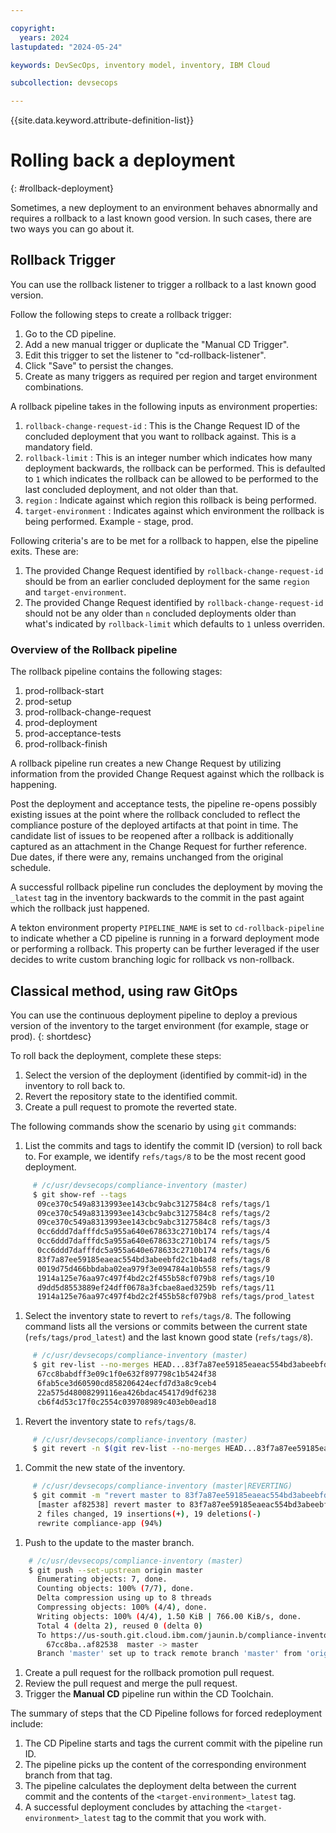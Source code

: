 ```yaml
---

copyright:
  years: 2024
lastupdated: "2024-05-24"

keywords: DevSecOps, inventory model, inventory, IBM Cloud

subcollection: devsecops

---
```


{{site.data.keyword.attribute-definition-list}}

# Rolling back a deployment
{: #rollback-deployment}

Sometimes, a new deployment to an environment behaves abnormally and requires a rollback to a last known good version. In such cases, there are two ways you can go about it.

## Rollback Trigger

You can use the rollback listener to trigger a rollback to a last known good version.

Follow the following steps to create a rollback trigger:

1. Go to the CD pipeline.
2. Add a new manual trigger or duplicate the "Manual CD Trigger".
3. Edit this trigger to set the listener to "cd-rollback-listener".
4. Click "Save" to persist the changes.
5. Create as many triggers as required per region and target environment combinations.

A rollback pipeline takes in the following inputs as environment properties:
1. `rollback-change-request-id` : This is the Change Request ID of the concluded deployment that you want to rollback against. This is a mandatory field.
2. `rollback-limit` : This is an integer number which indicates how many deployment backwards, the rollback can be performed. This is defaulted to `1` which indicates the rollback can be allowed to be performed to the last concluded deployment, and not older than that.
3. `region` : Indicate against which region this rollback is being performed.
4. `target-environment` : Indicates against which environment the rollback is being performed. Example - stage, prod.

Following criteria's are to be met for a rollback to happen, else the pipeline exits. These are:
1. The provided Change Request identified by `rollback-change-request-id` should be from an earlier concluded deployment for the same `region` and `target-environment`.
2. The provided Change Request identified by `rollback-change-request-id` should not be any older than `n` concluded deployments older than what's indicated by `rollback-limit` which defaults to `1` unless overriden.

### Overview of the Rollback pipeline

The rollback pipeline contains the following stages:
1. prod-rollback-start
2. prod-setup
3. prod-rollback-change-request
4. prod-deployment
5. prod-acceptance-tests
6. prod-rollback-finish

A rollback pipeline run creates a new Change Request by utilizing information from the provided Change Request against which the rollback is happening.

Post the deployment and acceptance tests, the pipeline re-opens possibly existing issues at the point where the rollback concluded to reflect the compliance posture of the deployed artifacts at that point in time. The candidate list of issues to be reopened after a rollback is additionally captured as an attachment in the Change Request for further reference. Due dates, if there were any, remains unchanged from the original schedule.

A successful rollback pipeline run concludes the deployment by moving the `_latest` tag in the inventory backwards to the commit in the past againt which the rollback just happened.

A tekton environment property `PIPELINE_NAME` is set to `cd-rollback-pipeline` to indicate whether a CD pipeline is running in a forward deployment mode or performing a rollback. This property can be further leveraged if the user decides to write custom branching logic for rollback vs non-rollback.

## Classical method, using raw GitOps

You can use the continuous deployment pipeline to deploy a previous version of the inventory to the target environment (for example, stage or prod).
{: shortdesc}

To roll back the deployment, complete these steps:

1. Select the version of the deployment (identified by commit-id) in the inventory to roll back to.
1. Revert the repository state to the identified commit.
1. Create a pull request to promote the reverted state.

The following commands show the scenario by using `git` commands:

1. List the commits and tags to identify the commit ID (version) to roll back to. For example, we identify `refs/tags/8` to be the most recent good deployment.

```bash
     # /c/usr/devsecops/compliance-inventory (master)
     $ git show-ref --tags
      09ce370c549a8313993ee143cbc9abc3127584c8 refs/tags/1
      09ce370c549a8313993ee143cbc9abc3127584c8 refs/tags/2
      09ce370c549a8313993ee143cbc9abc3127584c8 refs/tags/3
      0cc6ddd7dafffdc5a955a640e678633c2710b174 refs/tags/4
      0cc6ddd7dafffdc5a955a640e678633c2710b174 refs/tags/5
      0cc6ddd7dafffdc5a955a640e678633c2710b174 refs/tags/6
      83f7a87ee59185eaeac554bd3abeebfd2c1b4ad8 refs/tags/8
      0019d75d466bbdaba02ea979f3e094784a10b558 refs/tags/9
      1914a125e76aa97c497f4bd2c2f455b58cf079b8 refs/tags/10
      d9dd5d8553889ef24dff0678a3fcbae8aed3259b refs/tags/11
      1914a125e76aa97c497f4bd2c2f455b58cf079b8 refs/tags/prod_latest
```

1. Select the inventory state to revert to `refs/tags/8`. The following command lists all the versions or commits between the current state (`refs/tags/prod_latest`) and the last known good state (`refs/tags/8`).

```bash
     # /c/usr/devsecops/compliance-inventory (master)
     $ git rev-list --no-merges HEAD...83f7a87ee59185eaeac554bd3abeebfd2c1b4ad8
      67cc8babdff3e09c1f0e632f897798c1b5424f38
      6fab5ce3d60590cd858206424ecfd7d3a8c9ceb4
      22a575d48008299116ea426bdac45417d9df6238
      cb6f4d53c17f0c2554c039708989c403eb0ead18
```

1. Revert the inventory state to `refs/tags/8`.

```bash
     # /c/usr/devsecops/compliance-inventory (master)
     $ git revert -n $(git rev-list --no-merges HEAD...83f7a87ee59185eaeac554bd3abeebfd2c1b4ad8)
```

1. Commit the new state of the inventory.

```bash
     # /c/usr/devsecops/compliance-inventory (master|REVERTING)
     $ git commit -m "revert master to 83f7a87ee59185eaeac554bd3abeebfd2c1b4ad8"
      [master af82538] revert master to 83f7a87ee59185eaeac554bd3abeebfd2c1b4ad8
      2 files changed, 19 insertions(+), 19 deletions(-)
      rewrite compliance-app (94%)
```

1. Push to the update to the master branch.

```bash
    # /c/usr/devsecops/compliance-inventory (master)
    $ git push --set-upstream origin master
      Enumerating objects: 7, done.
      Counting objects: 100% (7/7), done.
      Delta compression using up to 8 threads
      Compressing objects: 100% (4/4), done.
      Writing objects: 100% (4/4), 1.50 KiB | 766.00 KiB/s, done.
      Total 4 (delta 2), reused 0 (delta 0)
      To https://us-south.git.cloud.ibm.com/jaunin.b/compliance-inventory.git
        67cc8ba..af82538  master -> master
      Branch 'master' set up to track remote branch 'master' from 'origin'.
```

1. Create a pull request for the rollback promotion pull request.
1. Review the pull request and merge the pull request.
1. Trigger the **Manual CD** pipeline run within the CD Toolchain.

The summary of steps that the CD Pipeline follows for forced redeployment include:

1. The CD Pipeline starts and tags the current commit with the pipeline run ID.
2. The pipeline picks up the content of the corresponding environment branch from that tag.
3. The pipeline calculates the deployment delta between the current commit and the contents of the `<target-environment>_latest` tag.
4. A successful deployment concludes by attaching the `<target-environment>_latest` tag to the commit that you work with.
